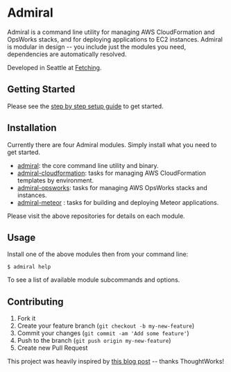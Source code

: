 # Admiral

Admiral is a command line utility for managing AWS CloudFormation and OpsWorks stacks, and for deploying applications to EC2 instances. Admiral is modular in design -- you include just the modules you need, dependencies are automatically resolved.

Developed in Seattle at [Fetching](http://fetching.io).

## Getting Started

Please see the [step by step setup guide](http://ptb.io/2015/06/22/easy-server-management-for-aws-and-meteor/) to get started.

## Installation

Currently there are four Admiral modules. Simply install what you need to get started.

* [admiral](https://github.com/flippyhead/admiral): the core command line utility and binary.
* [admiral-cloudformation](https://github.com/flippyhead/admiral-cloudformation): tasks for managing AWS CloudFormation templates by environment.
* [admiral-opsworks](https://github.com/flippyhead/admiral-opsworks): tasks for managing AWS OpsWorks stacks and instances.
* [admiral-meteor](https://github.com/flippyhead/admiral-meteor) : tasks for building and deploying Meteor applications.

Please visit the above repositories for details on each module.

## Usage

Install one of the above modules then from your command line:

    $ admiral help

To see a list of available module subcommands and options.

## Contributing

1. Fork it
2. Create your feature branch (`git checkout -b my-new-feature`)
3. Commit your changes (`git commit -am 'Add some feature'`)
4. Push to the branch (`git push origin my-new-feature`)
5. Create new Pull Request

This project was heavily inspired by [this blog post](http://www.thoughtworks.com/mingle/news/scaling/2015/01/06/How-Mingle-Built-ElasticSearch-Cluster.html) -- thanks ThoughtWorks!
